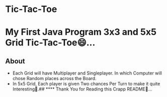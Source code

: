 # Tic-Tac-Toe
# My First Java Program 3x3 and 5x5 Grid Tic-Tac-Toe😄...
## About
* Each Grid will have Multiplayer and Singleplayer. In which Computer will chose Random places across the Board.
* In 5x5 Grid, Each player is given Two chances Per Turn to make it quite Interesting🥱.##
**** Thank You for Reading this Crapp README🙏...



